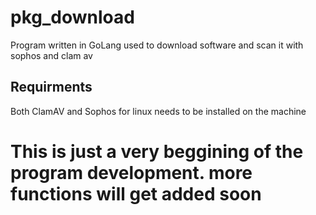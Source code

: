 # pkg_download
Program written in GoLang used to download software and scan it with sophos and clam av


## Requirments

Both ClamAV and Sophos for linux needs to be installed on the machine



# This is just a very beggining of the program development. more functions will get added soon

